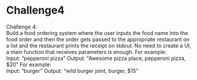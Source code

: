 # Challenge4
Challenge 4:  
Build a food ordering system where the user inputs the food name into the food order and then the order gets  passed to the appropriate restaurant on a list and the restaurant prints the receipt on stdout. No need to create a  UI, a main function that receives parameters is enough. 
For example:  
 Input: “pepperoni pizza” 
 Output: "Awesome pizza place, pepperoni pizza, $20” 
For example:  
 Input: “burger” 
 Output: “wild burger joint, burger, $15” 
